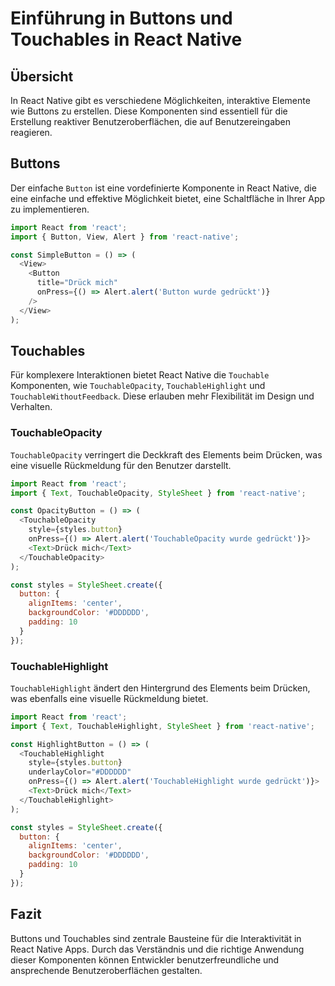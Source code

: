 
# Einführung in Buttons und Touchables in React Native

## Übersicht

In React Native gibt es verschiedene Möglichkeiten, interaktive Elemente wie Buttons zu erstellen. Diese Komponenten sind essentiell für die Erstellung reaktiver Benutzeroberflächen, die auf Benutzereingaben reagieren.

## Buttons

Der einfache `Button` ist eine vordefinierte Komponente in React Native, die eine einfache und effektive Möglichkeit bietet, eine Schaltfläche in Ihrer App zu implementieren.

```javascript
import React from 'react';
import { Button, View, Alert } from 'react-native';

const SimpleButton = () => (
  <View>
    <Button
      title="Drück mich"
      onPress={() => Alert.alert('Button wurde gedrückt')}
    />
  </View>
);
```

## Touchables

Für komplexere Interaktionen bietet React Native die `Touchable` Komponenten, wie `TouchableOpacity`, `TouchableHighlight` und `TouchableWithoutFeedback`. Diese erlauben mehr Flexibilität im Design und Verhalten.

### TouchableOpacity

`TouchableOpacity` verringert die Deckkraft des Elements beim Drücken, was eine visuelle Rückmeldung für den Benutzer darstellt.

```javascript
import React from 'react';
import { Text, TouchableOpacity, StyleSheet } from 'react-native';

const OpacityButton = () => (
  <TouchableOpacity
    style={styles.button}
    onPress={() => Alert.alert('TouchableOpacity wurde gedrückt')}>
    <Text>Drück mich</Text>
  </TouchableOpacity>
);

const styles = StyleSheet.create({
  button: {
    alignItems: 'center',
    backgroundColor: '#DDDDDD',
    padding: 10
  }
});
```

### TouchableHighlight

`TouchableHighlight` ändert den Hintergrund des Elements beim Drücken, was ebenfalls eine visuelle Rückmeldung bietet.

```javascript
import React from 'react';
import { Text, TouchableHighlight, StyleSheet } from 'react-native';

const HighlightButton = () => (
  <TouchableHighlight
    style={styles.button}
    underlayColor="#DDDDDD"
    onPress={() => Alert.alert('TouchableHighlight wurde gedrückt')}>
    <Text>Drück mich</Text>
  </TouchableHighlight>
);

const styles = StyleSheet.create({
  button: {
    alignItems: 'center',
    backgroundColor: '#DDDDDD',
    padding: 10
  }
});
```

## Fazit

Buttons und Touchables sind zentrale Bausteine für die Interaktivität in React Native Apps. Durch das Verständnis und die richtige Anwendung dieser Komponenten können Entwickler benutzerfreundliche und ansprechende Benutzeroberflächen gestalten.
